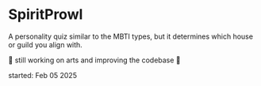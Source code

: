 # SpiritProwl

A personality quiz similar to the MBTI types, but it determines which house or guild you align with.

🚧 still working on arts and improving the codebase 🚧

started: Feb 05 2025
